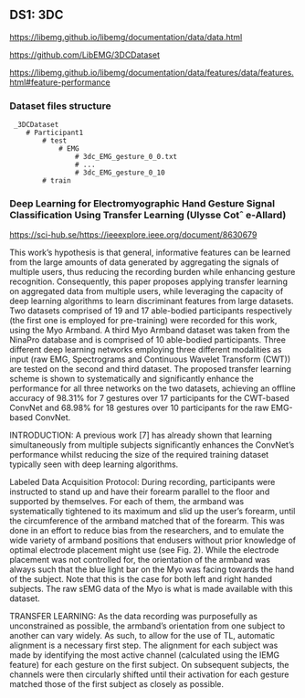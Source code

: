 

## DS1: 3DC

https://libemg.github.io/libemg/documentation/data/data.html

https://github.com/LibEMG/3DCDataset

https://libemg.github.io/libemg/documentation/data/features/data/features.html#feature-performance

### Dataset files structure

```
 _3DCDataset
    # Participant1
        # test
            # EMG
                # 3dc_EMG_gesture_0_0.txt
                # ...
                # 3dc_EMG_gesture_0_10
        # train
```


### Deep Learning for Electromyographic Hand Gesture Signal Classification Using Transfer Learning (Ulysse Cotˆ e-Allard)
https://sci-hub.se/https://ieeexplore.ieee.org/document/8630679 

This work’s hypothesis is that general, informative features can be learned from the large amounts of data generated by aggregating the signals of multiple users, thus reducing the recording burden while enhancing gesture recognition. Consequently, this paper proposes applying transfer learning on aggregated data from multiple users, while leveraging the capacity of deep learning algorithms to learn discriminant features from large datasets. Two datasets comprised of 19 and 17 able-bodied participants respectively (the first one is employed for pre-training) were recorded for this work, using the Myo Armband. A third Myo Armband dataset was taken from the NinaPro database and is comprised of 10 able-bodied participants. Three different deep learning networks employing three different modalities as input (raw EMG, Spectrograms and Continuous Wavelet Transform (CWT)) are tested on the second and third dataset. The proposed transfer learning scheme is shown to systematically and significantly enhance the performance for all three networks on the two datasets, achieving an offline accuracy of 98.31% for 7 gestures over 17 participants for the CWT-based ConvNet and 68.98% for 18 gestures over 10 participants for the raw EMG-based ConvNet.


INTRODUCTION:
A previous work [7] has already shown that learning simultaneously from multiple subjects significantly enhances the ConvNet’s performance whilst reducing the size of the required training dataset typically seen with deep learning algorithms.

Labeled Data Acquisition Protocol:
During recording, participants were instructed to stand up and have their forearm parallel to the floor and supported by themselves. For each of them, the armband was systematically tightened to its maximum and slid up the user’s forearm, until the circumference of the armband matched that of the forearm. This was done in an effort to reduce bias from the researchers, and to emulate the wide variety of armband positions that endusers without prior knowledge of optimal electrode placement might use (see Fig. 2). While the electrode placement was not controlled for, the orientation of the armband was always such that the blue light bar on the Myo was facing towards the hand of the subject. Note that this is the case for both left and right handed subjects. The raw sEMG data of the Myo is what is made available with this dataset.

TRANSFER LEARNING:
As the data recording was purposefully as unconstrained as possible, the armband’s orientation from one subject to another can vary widely. As such, to allow for the use of TL, automatic alignment is a necessary first step. The alignment for each subject was made by identifying the most active channel (calculated using the IEMG feature) for each gesture on the first subject. On subsequent subjects, the channels were then circularly shifted until their activation for each gesture matched those of the first subject as closely as possible.